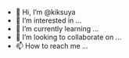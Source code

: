 - 👋 Hi, I’m @kiksuya
- 👀 I’m interested in ...
- 🌱 I’m currently learning ...
- 💞️ I’m looking to collaborate on ...
- 📫 How to reach me ...

<!---
kiksuya/kiksuya is a ✨ special ✨ repository because its `README.md` (this file) appears on your GitHub profile.
You can click the Preview link to take a look at your changes.
--->
